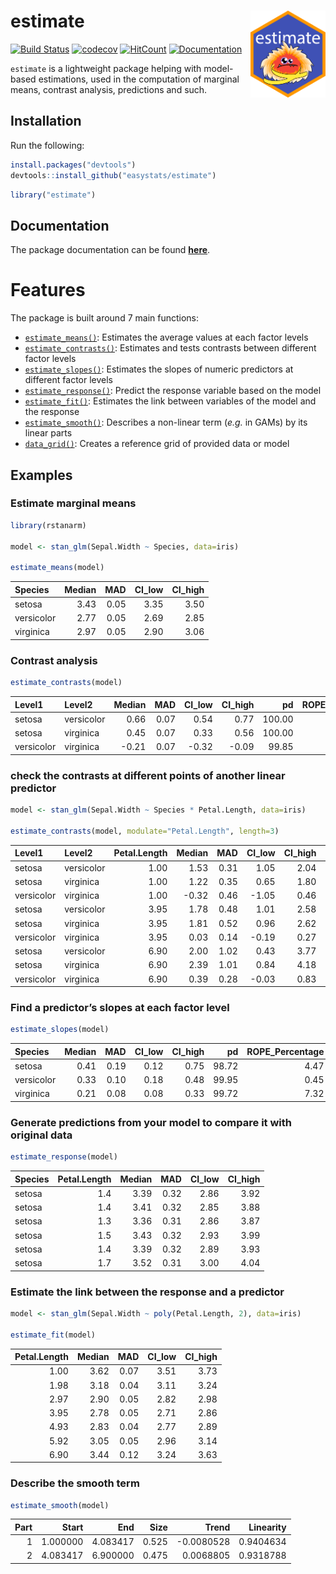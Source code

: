 
# estimate <img src='man/figures/logo.png' align="right" height="139" />

[![Build
Status](https://travis-ci.org/easystats/estimate.svg?branch=master)](https://travis-ci.org/easystats/estimate)
[![codecov](https://codecov.io/gh/easystats/estimate/branch/master/graph/badge.svg)](https://codecov.io/gh/easystats/estimate)
[![HitCount](http://hits.dwyl.io/easystats/estimate.svg)](http://hits.dwyl.io/easystats/estimate)
[![Documentation](https://img.shields.io/badge/documentation-estimate-orange.svg?colorB=E91E63)](https://easystats.github.io/estimate/)

`estimate` is a lightweight package helping with model-based
estimations, used in the computation of marginal means, contrast
analysis, predictions and such.

## Installation

Run the following:

``` r
install.packages("devtools")
devtools::install_github("easystats/estimate")
```

``` r
library("estimate")
```

## Documentation

The package documentation can be found
[**here**](https://easystats.github.io/estimate/).

# Features

The package is built around 7 main
    functions:

  - [`estimate_means()`](https://easystats.github.io/estimate/reference/estimate_means.html):
    Estimates the average values at each factor
    levels
  - [`estimate_contrasts()`](https://easystats.github.io/estimate/reference/estimate_contrasts.html):
    Estimates and tests contrasts between different factor
    levels
  - [`estimate_slopes()`](https://easystats.github.io/estimate/reference/estimate_slopes.html):
    Estimates the slopes of numeric predictors at different factor
    levels
  - [`estimate_response()`](https://easystats.github.io/estimate/reference/estimate_response.html):
    Predict the response variable based on the
    model
  - [`estimate_fit()`](https://easystats.github.io/estimate/reference/estimate_response.html):
    Estimates the link between variables of the model and the
    response
  - [`estimate_smooth()`](https://easystats.github.io/estimate/reference/estimate_smooth.html):
    Describes a non-linear term (*e.g.* in GAMs) by its linear
    parts
  - [`data_grid()`](https://easystats.github.io/estimate/reference/data_grid.html):
    Creates a reference grid of provided data or model

## Examples

### Estimate marginal means

``` r
library(rstanarm)

model <- stan_glm(Sepal.Width ~ Species, data=iris)

estimate_means(model)
```

| Species    | Median |  MAD | CI\_low | CI\_high |
| :--------- | -----: | ---: | ------: | -------: |
| setosa     |   3.43 | 0.05 |    3.35 |     3.50 |
| versicolor |   2.77 | 0.05 |    2.69 |     2.85 |
| virginica  |   2.97 | 0.05 |    2.90 |     3.06 |

### Contrast analysis

``` r
estimate_contrasts(model)
```

| Level1     | Level2     | Median |  MAD | CI\_low | CI\_high |     pd | ROPE\_Percentage | ROPE\_Equivalence |
| :--------- | :--------- | -----: | ---: | ------: | -------: | -----: | ---------------: | :---------------- |
| setosa     | versicolor |   0.66 | 0.07 |    0.54 |     0.77 | 100.00 |             0.00 | rejected          |
| setosa     | virginica  |   0.45 | 0.07 |    0.33 |     0.56 | 100.00 |             0.00 | rejected          |
| versicolor | virginica  | \-0.21 | 0.07 |  \-0.32 |   \-0.09 |  99.85 |             6.25 | undecided         |

### check the contrasts at different points of another linear predictor

``` r
model <- stan_glm(Sepal.Width ~ Species * Petal.Length, data=iris)

estimate_contrasts(model, modulate="Petal.Length", length=3)
```

| Level1     | Level2     | Petal.Length | Median |  MAD | CI\_low | CI\_high |     pd | ROPE\_Percentage | ROPE\_Equivalence |
| :--------- | :--------- | -----------: | -----: | ---: | ------: | -------: | -----: | ---------------: | :---------------- |
| setosa     | versicolor |         1.00 |   1.53 | 0.31 |    1.05 |     2.04 | 100.00 |             0.00 | rejected          |
| setosa     | virginica  |         1.00 |   1.22 | 0.35 |    0.65 |     1.80 | 100.00 |             0.05 | rejected          |
| versicolor | virginica  |         1.00 | \-0.32 | 0.46 |  \-1.05 |     0.46 |  75.98 |            12.62 | undecided         |
| setosa     | versicolor |         3.95 |   1.78 | 0.48 |    1.01 |     2.58 | 100.00 |             0.00 | rejected          |
| setosa     | virginica  |         3.95 |   1.81 | 0.52 |    0.96 |     2.62 |  99.98 |             0.05 | rejected          |
| versicolor | virginica  |         3.95 |   0.03 | 0.14 |  \-0.19 |     0.27 |  59.05 |            51.62 | undecided         |
| setosa     | versicolor |         6.90 |   2.00 | 1.02 |    0.43 |     3.77 |  97.58 |             1.15 | undecided         |
| setosa     | virginica  |         6.90 |   2.39 | 1.01 |    0.84 |     4.18 |  99.02 |             0.45 | rejected          |
| versicolor | virginica  |         6.90 |   0.39 | 0.28 |  \-0.03 |     0.83 |  93.17 |            10.53 | undecided         |

### Find a predictor’s slopes at each factor level

``` r
estimate_slopes(model)
```

| Species    | Median |  MAD | CI\_low | CI\_high |    pd | ROPE\_Percentage | ROPE\_Equivalence |
| :--------- | -----: | ---: | ------: | -------: | ----: | ---------------: | :---------------- |
| setosa     |   0.41 | 0.19 |    0.12 |     0.75 | 98.72 |             4.47 | undecided         |
| versicolor |   0.33 | 0.10 |    0.18 |     0.48 | 99.95 |             0.45 | rejected          |
| virginica  |   0.21 | 0.08 |    0.08 |     0.33 | 99.72 |             7.32 | undecided         |

### Generate predictions from your model to compare it with original data

``` r
estimate_response(model)
```

| Species | Petal.Length | Median |  MAD | CI\_low | CI\_high |
| :------ | -----------: | -----: | ---: | ------: | -------: |
| setosa  |          1.4 |   3.39 | 0.32 |    2.86 |     3.92 |
| setosa  |          1.4 |   3.41 | 0.32 |    2.85 |     3.88 |
| setosa  |          1.3 |   3.36 | 0.31 |    2.86 |     3.87 |
| setosa  |          1.5 |   3.43 | 0.32 |    2.93 |     3.99 |
| setosa  |          1.4 |   3.39 | 0.32 |    2.89 |     3.93 |
| setosa  |          1.7 |   3.52 | 0.31 |    3.00 |     4.04 |

### Estimate the link between the response and a predictor

``` r
model <- stan_glm(Sepal.Width ~ poly(Petal.Length, 2), data=iris)

estimate_fit(model)
```

| Petal.Length | Median |  MAD | CI\_low | CI\_high |
| -----------: | -----: | ---: | ------: | -------: |
|         1.00 |   3.62 | 0.07 |    3.51 |     3.73 |
|         1.98 |   3.18 | 0.04 |    3.11 |     3.24 |
|         2.97 |   2.90 | 0.05 |    2.82 |     2.98 |
|         3.95 |   2.78 | 0.05 |    2.71 |     2.86 |
|         4.93 |   2.83 | 0.04 |    2.77 |     2.89 |
|         5.92 |   3.05 | 0.05 |    2.96 |     3.14 |
|         6.90 |   3.44 | 0.12 |    3.24 |     3.63 |

### Describe the smooth term

``` r
estimate_smooth(model)
```

| Part |    Start |      End |  Size |       Trend | Linearity |
| ---: | -------: | -------: | ----: | ----------: | --------: |
|    1 | 1.000000 | 4.083417 | 0.525 | \-0.0080528 | 0.9404634 |
|    2 | 4.083417 | 6.900000 | 0.475 |   0.0068805 | 0.9318788 |
